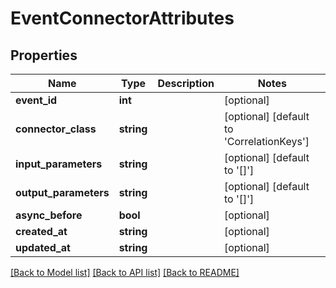 # EventConnectorAttributes

## Properties
Name | Type | Description | Notes
------------ | ------------- | ------------- | -------------
**event_id** | **int** |  | [optional] 
**connector_class** | **string** |  | [optional] [default to 'CorrelationKeys']
**input_parameters** | **string** |  | [optional] [default to '[]']
**output_parameters** | **string** |  | [optional] [default to '[]']
**async_before** | **bool** |  | [optional] 
**created_at** | **string** |  | [optional] 
**updated_at** | **string** |  | [optional] 

[[Back to Model list]](../README.md#documentation-for-models) [[Back to API list]](../README.md#documentation-for-api-endpoints) [[Back to README]](../README.md)


